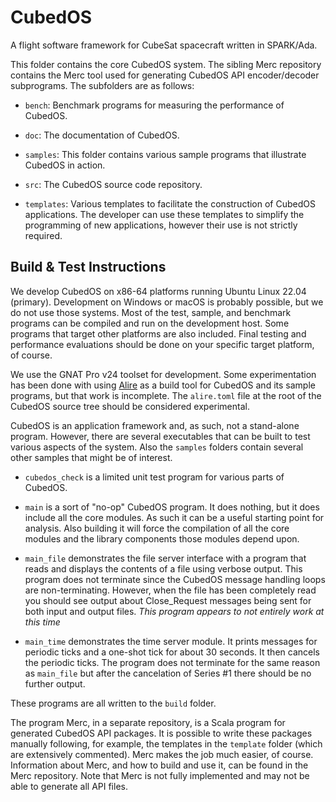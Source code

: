 
CubedOS
=======

A flight software framework for CubeSat spacecraft written in SPARK/Ada.

This folder contains the core CubedOS system. The sibling Merc repository contains the Merc tool
used for generating CubedOS API encoder/decoder subprograms. The subfolders are as follows:

+ `bench`: Benchmark programs for measuring the performance of CubedOS.

+ `doc`: The documentation of CubedOS.

+ `samples`: This folder contains various sample programs that illustrate CubedOS in action.

+ `src`: The CubedOS source code repository.

+ `templates`: Various templates to facilitate the construction of CubedOS applications. The
  developer can use these templates to simplify the programming of new applications, however
  their use is not strictly required.

Build & Test Instructions
-------------------------

We develop CubedOS on x86-64 platforms running Ubuntu Linux 22.04 (primary). Development on
Windows or macOS is probably possible, but we do not use those systems. Most of the test,
sample, and benchmark programs can be compiled and run on the development host. Some programs
that target other platforms are also included. Final testing and performance evaluations should
be done on your specific target platform, of course.

We use the GNAT Pro v24 toolset for development. Some experimentation has been done with using
[Alire](https://alire.ada.dev/docs/) as a build tool for CubedOS and its sample programs, but
that work is incomplete. The `alire.toml` file at the root of the CubedOS source tree should be
considered experimental.

CubedOS is an application framework and, as such, not a stand-alone program. However, there are
several executables that can be built to test various aspects of the system. Also the `samples`
folders contain several other samples that might be of interest.

+ `cubedos_check` is a limited unit test program for various parts of CubedOS.

+ `main` is a sort of "no-op" CubedOS program. It does nothing, but it does include all the core
  modules. As such it can be a useful starting point for analysis. Also building it will force
  the compilation of all the core modules and the library components those modules depend upon.

+ `main_file` demonstrates the file server interface with a program that reads and displays the
  contents of a file using verbose output. This program does not terminate since the CubedOS
  message handling loops are non-terminating. However, when the file has been completely read
  you should see output about Close_Request messages being sent for both input and output files.
  *This program appears to not entirely work at this time*
  
+ `main_time` demonstrates the time server module. It prints messages for periodic ticks and
  a one-shot tick for about 30 seconds. It then cancels the periodic ticks. The program does not
  terminate for the same reason as `main_file` but after the cancelation of Series #1 there
  should be no further output.
  
These programs are all written to the `build` folder.

The program Merc, in a separate repository, is a Scala program for generated CubedOS API
packages. It is possible to write these packages manually following, for example, the templates
in the `template` folder (which are extensively commented). Merc makes the job much easier, of
course. Information about Merc, and how to build and use it, can be found in the Merc
repository. Note that Merc is not fully implemented and may not be able to generate all API
files.

